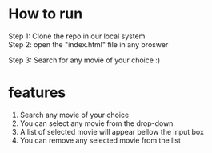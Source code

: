 # How to run
Step 1: Clone the repo in our local system  
Step 2: open the "index.html" file in any broswer

Step 3: Search for any movie of your choice :)

# features
1. Search any movie of your choice
2. You can select any movie from the drop-down
3. A list of selected movie will appear bellow the input box
4. You can remove any selected movie from the list